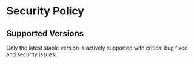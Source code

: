 # Security Policy

## Supported Versions

Only the latest stable version is actively supported with critical bug fixed and
security issues.
